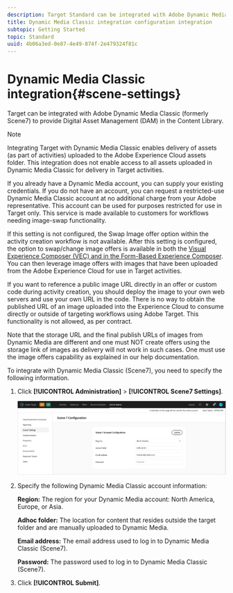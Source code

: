 ```yaml
---
description: Target Standard can be integrated with Adobe Dynamic Media Classic (formerly Scene7) to provide Digital Asset Management (DAM) in the Content Library.
title: Dynamic Media Classic integration configuration integration
subtopic: Getting Started
topic: Standard
uuid: 4b06a3ed-0e87-4e49-874f-2e479324f81c
---
```


# Dynamic Media Classic integration{#scene-settings}

Target can be integrated with Adobe Dynamic Media Classic (formerly Scene7) to provide Digital Asset Management (DAM) in the Content Library.

>[!NOTE]
>
>Integrating Target with Dynamic Media Classic enables delivery of assets (as part of activities) uploaded to the Adobe Experience Cloud assets folder. This integration does not enable access to all assets uploaded in Dynamic Media Classic for delivery in Target activities.

If you already have a Dynamic Media account, you can supply your existing credentials. If you do not have an account, you can request a restricted-use Dynamic Media Classic account at no additional charge from your Adobe representative. This account can be used for purposes restricted for use in Target only. This service is made available to customers for workflows needing image-swap functionality.

If this setting is not configured, the Swap Image offer option within the activity creation workflow is not available. After this setting is configured, the option to swap/change image offers is available in both the [Visual Experience Composer (VEC) and in the Form-Based Experience Composer](../c-experiences/experiences.md#concept_A2E10F6AFB3D4AEAB6951EE14688848D). You can then leverage image offers with images that have been uploaded from the Adobe Experience Cloud for use in Target activities.

If you want to reference a public image URL directly in an offer or custom code during activity creation, you should deploy the image to your own web servers and use your own URL in the code. There is no way to obtain the published URL of an image uploaded into the Experience Cloud to consume directly or outside of targeting workflows using Adobe Target. This functionality is not allowed, as per contract.

Note that the storage URL and the final publish URLs of images from Dynamic Media are different and one must NOT create offers using the storage link of images as delivery will not work in such cases. One must use the image offers capability as explained in our help documentation.

To integrate with Dynamic Media Classic (Scene7), you need to specify the following information. 

1. Click **[!UICONTROL Administration]** > **[!UICONTROL Scene7 Settings]**.

   ![Scene7 page](/help/administrating-target/assets/scene7.png)

1. Specify the following Dynamic Media Classic account information:

   **Region:** The region for your Dynamic Media account: North America, Europe, or Asia.

   **Adhoc folder:** The location for content that resides outside the target folder and are manually uploaded to Dynamic Media.

   **Email address:** The email address used to log in to Dynamic Media Classic (Scene7).

   **Password:** The password used to log in to Dynamic Media Classic (Scene7).

1. Click **[!UICONTROL Submit]**.

